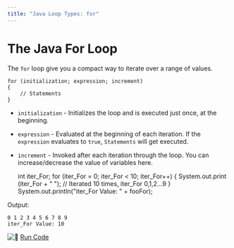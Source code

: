 ```yaml
---
title: "Java Loop Types: for"
---
```


# The Java For Loop

The `for` loop give you a compact way to iterate over a range of values.

    for (initialization; expression; increment)
    {
        // Statements
    }

*   `initialization` - Initializes the loop and is executed just once, at the beginning.
*   `expression` - Evaluated at the beginning of each iteration. If the `expression` evaluates to `true`, `Statements` will get executed.
*   `increment` - Invoked after each iteration through the loop. You can increase/decrease the value of variables here.

    int iter_For;
    for (iter_For = 0; iter_For < 10; iter_For++)
    {
        System.out.print (iter_For + " ");
        // Iterated 10 times, iter_For 0,1,2...9
    }
    System.out.println("iter_For Value: " + fooFor);

Output:

    0 1 2 3 4 5 6 7 8 9
    iter_For Value: 10

![:rocket:](//forum.freecodecamp.com/images/emoji/emoji_one/rocket.png?v=2 ":rocket:") [Run Code](https://repl.it/CJYr/0)
